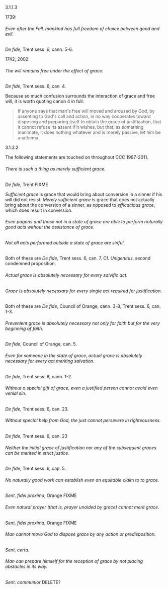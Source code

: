 3.1.1.3

1739:
###### Even after the Fall, mankind has full freedom of choice between good and evil.
*De fide*, Trent sess. 6, cann. 5-6.

1742, 2002:
###### The will remains free under the effect of grace.
*De fide*, Trent sess. 6, can. 4.

Because so much confusion surrounds the interaction of grace and free will, it is worth quoting canon 4 in full:
  >  If anyone says that man's free will moved and aroused by God, by assenting to God's call and action, in no way cooperates toward disposing and preparing itself to obtain the grace of justification, that it cannot refuse its assent if it wishes, but that, as something inanimate, it does nothing whatever and is merely passive, let him be anathema.

3.1.3.2

The following statements are touched on throughout CCC 1987-2011.

###### There is such a thing as merely sufficient grace.
*De fide*, Trent FIXME

*Sufficient grace* is grace that would bring about conversion in a sinner if his will did not resist. *Merely sufficient grace* is grace that does not actually bring about the conversion of a sinner, as opposed to *efficacious grace*, which does result in conversion.

###### Even pagans and those not in a state of grace are able to perform naturally good acts without the assistance of grace.

###### Not all acts performed outside a state of grace are sinful.
Both of these are *De fide*, Trent sess. 6, can. 7. Cf.  *Unigenitus*, second condemned proposition.

###### Actual grace is absolutely necessary for every salvific act.
###### Grace is absolutely necessary for every single act required for justification.
Both of these are *De fide*, Council of Orange, cann. 3-8; Trent sess. 6, can. 1-3.

###### Prevenient grace is absolutely necessary not only for faith but for the very beginning of faith.
*De fide*, Council of Orange, can. 5.

###### Even for someone in the state of grace, actual grace is absolutely necessary for every act meriting salvation.
*De fide*, Trent sess. 6, cann. 1-2.

###### Without a special gift of grace, even a justified person cannot avoid even venial sin.
*De fide*, Trent sess. 6, can. 23.

###### Without special help from God, the just cannot persevere in righteousness.
*De fide*, Trent sess. 6, can. 23

###### Neither the initial grace of justification nor any of the subsequent graces can be merited in strict justice.
*De fide*, Trent sess. 6, cap. 5.

###### No naturally good work can establish even an equitable claim to to grace.
*Sent. fidei proxima*, Orange FIXME

###### Even natural prayer (that is, prayer unaided by grace) cannot merit grace.
*Sent. fidei proxima*, Orange FIXME

###### Man cannot move God to dispose grace by any action or predisposition.
*Sent. certa.*

###### Man can prepare himself for the reception of grace by not placing obstacles in its way.
*Sent. communior* DELETE?
